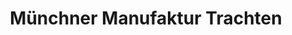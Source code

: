 ---
title: "Münchner Manufaktur Trachten"
url: /muenchen/muenchner-manufaktur-trachten/
shop: Kleidung
---